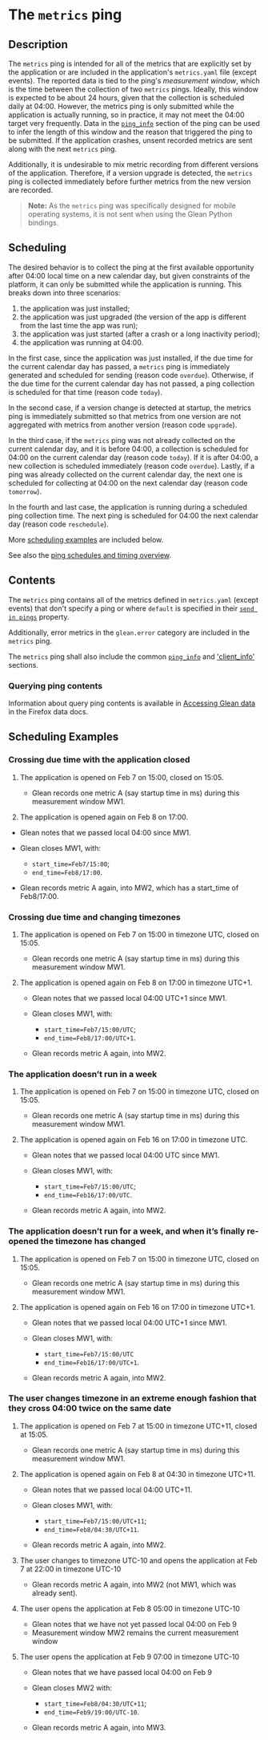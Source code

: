 # The `metrics` ping

## Description
The `metrics` ping is intended for all of the metrics that are explicitly set by the application or are included in the application's `metrics.yaml` file (except events). 
The reported data is tied to the ping's *measurement window*, which is the time between the collection of two `metrics` pings. 
Ideally, this window is expected to be about 24 hours, given that the collection is scheduled daily at 04:00. 
However, the metrics ping is only submitted while the application is actually running, so in practice, it may not meet the 04:00 target very frequently.
Data in the [`ping_info`](index.md#the-ping_info-section) section of the ping can be used to infer the length of this window and the reason that triggered the ping to be submitted.
If the application crashes, unsent recorded metrics are sent along with the next `metrics` ping.

Additionally, it is undesirable to mix metric recording from different versions of the application. Therefore, if a version upgrade is detected, the `metrics` ping is collected immediately before further metrics from the new version are recorded.

> **Note:** As the `metrics` ping was specifically designed for mobile operating systems, it is not sent when using the Glean Python bindings.

## Scheduling
The desired behavior is to collect the ping at the first available opportunity after 04:00 local time on a new calendar day, but given constraints of the platform, it can only be submitted while the application is running. 
This breaks down into three scenarios:

1. the application was just installed;
2. the application was just upgraded (the version of the app is different from the last time the app was run);
3. the application was just started (after a crash or a long inactivity period);
4. the application was running at 04:00.

In the first case, since the application was just installed, if the due time for the current calendar day has passed, a `metrics` ping is immediately generated and scheduled for sending (reason code `overdue`). Otherwise, if the due time for the current calendar day has not passed, a ping collection is scheduled for that time (reason code `today`). 

In the second case, if a version change is detected at startup, the metrics ping is immediately submitted so that metrics from one version are not aggregated with metrics from another version (reason code `upgrade`).

In the third case, if the `metrics` ping was not already collected on the current calendar day, and it is before 04:00, a collection is scheduled for 04:00 on the current calendar day (reason code `today`).
If it is after 04:00, a new collection is scheduled immediately (reason code `overdue`).
Lastly, if a ping was already collected on the current calendar day, the next one is scheduled for collecting at 04:00 on the next calendar day (reason code `tomorrow`).

In the fourth and last case, the application is running during a scheduled ping collection time.
The next ping is scheduled for 04:00 the next calendar day (reason code `reschedule`).

More [scheduling examples](#scheduling-examples) are included below.

See also the [ping schedules and timing overview](ping-schedules-and-timings.html).

## Contents
The `metrics` ping contains all of the metrics defined in `metrics.yaml` (except events) that don't specify a ping or where `default` is specified in their [`send in pings`](https://mozilla.github.io/glean_parser/metrics-yaml.html#send-in-pings) property.

Additionally, error metrics in the `glean.error` category are included in the `metrics` ping.

The `metrics` ping shall also include the common [`ping_info`](index.md#the-ping_info-section) and ['client_info'](index.md#the-client_info-section) sections.

### Querying ping contents

Information about query ping contents is available in [Accessing Glean data](https://docs.telemetry.mozilla.org/concepts/glean/accessing_glean_data.html) in the Firefox data docs.

## Scheduling Examples

### Crossing due time with the application closed
1. The application is opened on Feb 7 on 15:00, closed on 15:05.

    * Glean records one metric A (say startup time in ms) during this measurement window MW1.

2. The application is opened again on Feb 8 on 17:00.

  * Glean notes that we passed local 04:00 since MW1.
  * Glean closes MW1, with:

      * `start_time=Feb7/15:00`;
      * `end_time=Feb8/17:00`.

  * Glean records metric A again, into MW2, which has a start_time of Feb8/17:00.

### Crossing due time and changing timezones
1. The application is opened on Feb 7 on 15:00 in timezone UTC, closed on 15:05.

    * Glean records one metric A (say startup time in ms) during this measurement window MW1.

2. The application is opened again on Feb 8 on 17:00 in timezone UTC+1.
    * Glean notes that we passed local 04:00 UTC+1 since MW1.
    * Glean closes MW1, with:

        * `start_time=Feb7/15:00/UTC`;
        * `end_time=Feb8/17:00/UTC+1`.

    * Glean records metric A again, into MW2.

### The application doesn’t run in a week
1. The application is opened on Feb 7 on 15:00 in timezone UTC, closed on 15:05.

    * Glean records one metric A (say startup time in ms) during this measurement window MW1.

2. The application is opened again on Feb 16 on 17:00 in timezone UTC.

    * Glean notes that we passed local 04:00 UTC since MW1.
    * Glean closes MW1, with:

        * `start_time=Feb7/15:00/UTC`;
        * `end_time=Feb16/17:00/UTC`.

    * Glean records metric A again, into MW2.

### The application doesn’t run for a week, and when it’s finally re-opened the timezone has changed
1. The application is opened on Feb 7 on 15:00 in timezone UTC, closed on 15:05.

    * Glean records one metric A (say startup time in ms) during this measurement window MW1.

2. The application is opened again on Feb 16 on 17:00 in timezone UTC+1.

    * Glean notes that we passed local 04:00 UTC+1 since MW1.
    * Glean closes MW1, with:

        * `start_time=Feb7/15:00/UTC`
        * `end_time=Feb16/17:00/UTC+1`.

    * Glean records metric A again, into MW2.

### The user changes timezone in an extreme enough fashion that they cross 04:00 twice on the same date
1. The application is opened on Feb 7 at 15:00 in timezone UTC+11, closed at 15:05.

    * Glean records one metric A (say startup time in ms) during this measurement window MW1.

2. The application is opened again on Feb 8 at 04:30 in timezone UTC+11.

    * Glean notes that we passed local 04:00 UTC+11.
    * Glean closes MW1, with:

        * `start_time=Feb7/15:00/UTC+11`;
        * `end_time=Feb8/04:30/UTC+11`.

    * Glean records metric A again, into MW2.

3. The user changes to timezone UTC-10 and opens the application at Feb 7 at 22:00 in timezone UTC-10

    * Glean records metric A again, into MW2 (not MW1, which was already sent).

4. The user opens the application at Feb 8 05:00 in timezone UTC-10

    * Glean notes that we have not yet passed local 04:00 on Feb 9
    * Measurement window MW2 remains the current measurement window

5. The user opens the application at Feb 9 07:00 in timezone UTC-10

    * Glean notes that we have passed local 04:00 on Feb 9
    * Glean closes MW2 with:

        * `start_time=Feb8/04:30/UTC+11`;
        * `end_time=Feb9/19:00/UTC-10`.

    * Glean records metric A again, into MW3.
